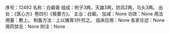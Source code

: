 序号：12492
名称：白癜膏
组成：附子3两，天雄3两，防风2两，乌头3两。
出处：《医心方》卷四引《极要方》。
主治：白癜。
加减：None
功效：None
用法用量：敷上。
制备方法：上以猪膏3升煎之。
临床应用：None
各家论述：None
用药禁忌：None
附注：None
